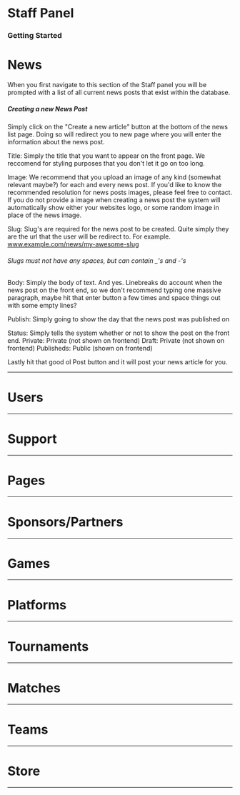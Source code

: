 # Staff Panel

### Getting Started

# News
When you first navigate to this section of the Staff panel you will be prompted with a list of all current news posts that exist within the database. 

##### Creating a new News Post
Simply click on the "Create a new article" button at the bottom of the news list page. Doing so will redirect you to new page where you will enter the information about the news post.

Title: Simply the title that you want to appear on the front page. We reccomend for styling purposes that you don't let it go on too long.

Image: We recommend that you upload an image of any kind (somewhat relevant maybe?) for each and every news post. If you'd like to know the recommended resolution for news posts images, please feel free to contact. If you do not provide a image when creating a news post the system will automatically show either your websites logo, or some random image in place of the news image.

Slug: Slug's are required for the news post to be created. Quite simply they are the url that the user will be redirect to. For example.
www.example.com/news/my-awesome-slug
###### Slugs must not have any spaces, but can contain _'s and -'s

Body: Simply the body of text. And yes. Linebreaks do account when the news post on the front end, so we don't recommend typing one massive paragraph, maybe hit that enter button a few times and space things out with some empty lines?

Publish: Simply going to show the day that the news post was published on

Status: Simply tells the system whether or not to show the post on the front end.
Private: Private (not shown on frontend)
Draft: Private (not shown on frontend)
Publisheds: Public (shown on frontend)

Lastly hit that good ol Post button and it will post your news article for you. 

---

# Users

---

# Support

---

# Pages

---

# Sponsors/Partners

---

# Games

---

# Platforms

---

# Tournaments

---

# Matches

---

# Teams

---

# Store

---
